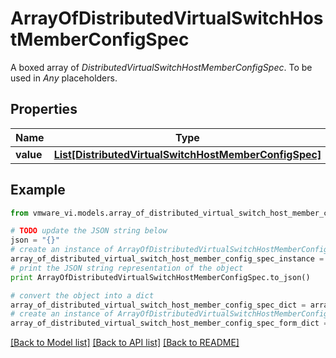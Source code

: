 # ArrayOfDistributedVirtualSwitchHostMemberConfigSpec

A boxed array of *DistributedVirtualSwitchHostMemberConfigSpec*. To be used in *Any* placeholders. 

## Properties
Name | Type | Description | Notes
------------ | ------------- | ------------- | -------------
**value** | [**List[DistributedVirtualSwitchHostMemberConfigSpec]**](DistributedVirtualSwitchHostMemberConfigSpec.md) |  | 

## Example

```python
from vmware_vi.models.array_of_distributed_virtual_switch_host_member_config_spec import ArrayOfDistributedVirtualSwitchHostMemberConfigSpec

# TODO update the JSON string below
json = "{}"
# create an instance of ArrayOfDistributedVirtualSwitchHostMemberConfigSpec from a JSON string
array_of_distributed_virtual_switch_host_member_config_spec_instance = ArrayOfDistributedVirtualSwitchHostMemberConfigSpec.from_json(json)
# print the JSON string representation of the object
print ArrayOfDistributedVirtualSwitchHostMemberConfigSpec.to_json()

# convert the object into a dict
array_of_distributed_virtual_switch_host_member_config_spec_dict = array_of_distributed_virtual_switch_host_member_config_spec_instance.to_dict()
# create an instance of ArrayOfDistributedVirtualSwitchHostMemberConfigSpec from a dict
array_of_distributed_virtual_switch_host_member_config_spec_form_dict = array_of_distributed_virtual_switch_host_member_config_spec.from_dict(array_of_distributed_virtual_switch_host_member_config_spec_dict)
```
[[Back to Model list]](../README.md#documentation-for-models) [[Back to API list]](../README.md#documentation-for-api-endpoints) [[Back to README]](../README.md)


